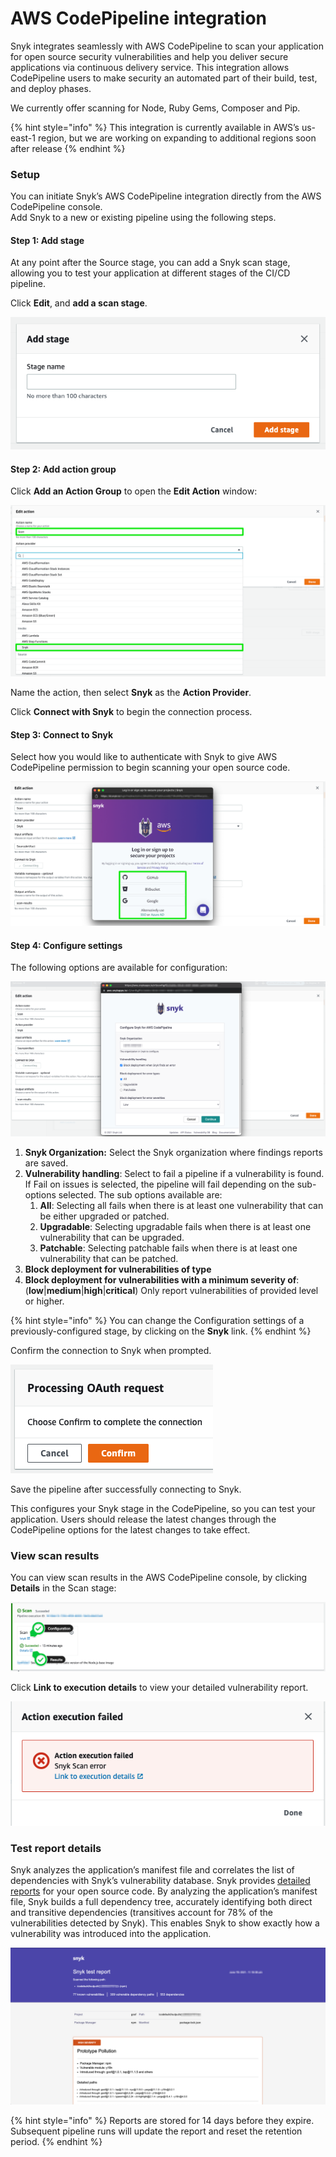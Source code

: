 # AWS CodePipeline integration

Snyk integrates seamlessly with AWS CodePipeline to scan your application for open source security vulnerabilities and help you deliver secure applications via continuous delivery service. This integration allows CodePipeline users to make security an automated part of their build, test, and deploy phases.

We currently offer scanning for Node, Ruby Gems, Composer and Pip.

{% hint style="info" %}
This integration is currently available in AWS’s us-east-1 region, but we are working on expanding to additional regions soon after release
{% endhint %}

### Setup

You can initiate Snyk’s AWS CodePipeline integration directly from the AWS CodePipeline console.  
Add Snyk to a new or existing pipeline using the following steps.

#### Step 1: Add stage

At any point after the Source stage, you can add a Snyk scan stage, allowing you to test your application at different stages of the CI/CD pipeline.

Click **Edit**, and **add a scan stage**.

![](../../.gitbook/assets/aws-cp-add-stage.png)

#### Step 2: Add action group

Click **Add an Action Group** to open the **Edit Action** window:

![](../../.gitbook/assets/aws-cp-edit-action.png)

Name the action, then select **Snyk** as the **Action Provider**.

Click **Connect with Snyk** to begin the connection process.

#### Step 3: Connect to Snyk

Select how you would like to authenticate with Snyk to give AWS CodePipeline permission to begin scanning your open source code.

![](../../.gitbook/assets/snyk-cp-int-config.png)

#### Step 4: Configure settings

The following options are available for configuration:

![](../../.gitbook/assets/configure.png)

1. **Snyk Organization:** Select the Snyk organization where findings reports are saved.
2. **Vulnerability handling**: Select to fail a pipeline if a vulnerability is found. If Fail on issues is selected, the pipeline will fail depending on the sub-options selected. The sub options available are:
   1. **All**: Selecting all fails when there is at least one vulnerability that can be either upgraded or patched.
   2. **Upgradable**: Selecting upgradable fails when there is at least one vulnerability that can be upgraded.
   3. **Patchable**: Selecting patchable fails when there is at least one vulnerability that can be patched.
3. **Block deployment for vulnerabilities of type**
4. **Block deployment for vulnerabilities with a minimum severity of**: \(**low**\|**medium**\|**high**\|**critical**\) Only report vulnerabilities of provided level or higher.

{% hint style="info" %}
You can change the Configuration settings of a previously-configured stage, by clicking on the **Snyk** link.
{% endhint %}

Confirm the connection to Snyk when prompted.

![](../../.gitbook/assets/aws-cp-confirm-oauth.png)

Save the pipeline after successfully connecting to Snyk.

This configures your Snyk stage in the CodePipeline, so you can test your application. Users should release the latest changes through the CodePipeline options for the latest changes to take effect.

### View scan results

You can view scan results in the AWS CodePipeline console, by clicking **Details** in the Scan stage:

![](../../.gitbook/assets/aws-cp-findings-report.png)

Click **Link to execution details** to view your detailed vulnerability report.

![](../../.gitbook/assets/image4-2-.png)

### Test report details

Snyk analyzes the application’s manifest file and correlates the list of dependencies with Snyk’s vulnerability database. Snyk provides [detailed reports](https://support.snyk.io/hc/en-us/categories/360000598418-Reports-and-remediation) for your open source code. By analyzing the application’s manifest file, Snyk builds a full dependency tree, accurately identifying both direct and transitive dependencies \(transitives account for 78% of the vulnerabilities detected by Snyk\). This enables Snyk to show exactly how a vulnerability was introduced into the application.

![](../../.gitbook/assets/prototype.png)

{% hint style="info" %}
Reports are stored for 14 days before they expire. Subsequent pipeline runs will update the report and reset the retention period.
{% endhint %}

